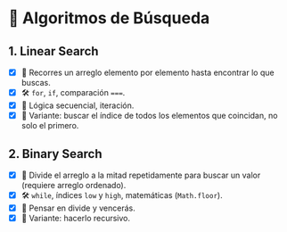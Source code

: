 # 🔎 Algoritmos de Búsqueda

## 1. Linear Search
- [x] 📌 Recorres un arreglo elemento por elemento hasta encontrar lo que buscas.  
- [x] 🛠️ `for`, `if`, comparación `===`.  
- [x] 🎯 Lógica secuencial, iteración.  
- [x] 🚀 Variante: buscar el índice de todos los elementos que coincidan, no solo el primero.  

## 2. Binary Search
- [x] 📌 Divide el arreglo a la mitad repetidamente para buscar un valor (requiere arreglo ordenado).  
- [x] 🛠️ `while`, índices `low` y `high`, matemáticas (`Math.floor`).  
- [x] 🎯 Pensar en divide y vencerás.  
- [x] 🚀 Variante: hacerlo recursivo.  
